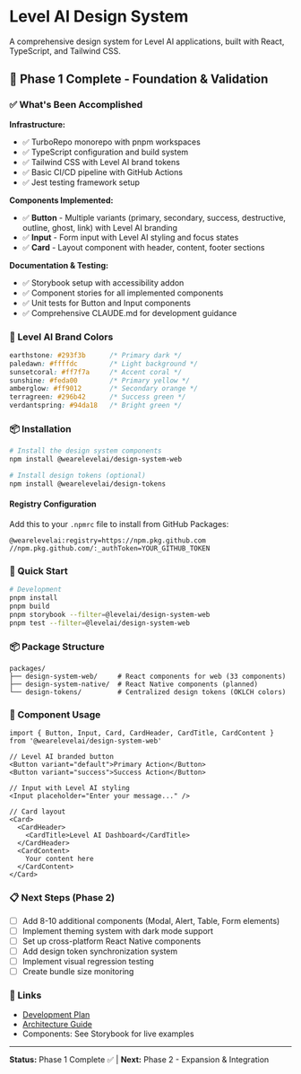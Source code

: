 # Level AI Design System

A comprehensive design system for Level AI applications, built with React, TypeScript, and Tailwind CSS.

## 🎯 Phase 1 Complete - Foundation & Validation

### ✅ What's Been Accomplished

**Infrastructure:**
- ✅ TurboRepo monorepo with pnpm workspaces
- ✅ TypeScript configuration and build system
- ✅ Tailwind CSS with Level AI brand tokens
- ✅ Basic CI/CD pipeline with GitHub Actions
- ✅ Jest testing framework setup

**Components Implemented:**
- ✅ **Button** - Multiple variants (primary, secondary, success, destructive, outline, ghost, link) with Level AI branding
- ✅ **Input** - Form input with Level AI styling and focus states  
- ✅ **Card** - Layout component with header, content, footer sections

**Documentation & Testing:**
- ✅ Storybook setup with accessibility addon
- ✅ Component stories for all implemented components
- ✅ Unit tests for Button and Input components
- ✅ Comprehensive CLAUDE.md for development guidance

### 🎨 Level AI Brand Colors

```css
earthstone: #293f3b      /* Primary dark */
paledawn: #ffffdc        /* Light background */
sunsetcoral: #ff7f7a     /* Accent coral */  
sunshine: #feda00        /* Primary yellow */
amberglow: #ff9012       /* Secondary orange */
terragreen: #296b42      /* Success green */
verdantspring: #94da18   /* Bright green */
```

### 📦 Installation

```bash
# Install the design system components
npm install @wearelevelai/design-system-web

# Install design tokens (optional)
npm install @wearelevelai/design-tokens
```

#### Registry Configuration

Add this to your `.npmrc` file to install from GitHub Packages:

```
@wearelevelai:registry=https://npm.pkg.github.com
//npm.pkg.github.com/:_authToken=YOUR_GITHUB_TOKEN
```

### 🚀 Quick Start

```bash
# Development
pnpm install
pnpm build
pnpm storybook --filter=@levelai/design-system-web
pnpm test --filter=@levelai/design-system-web
```

### 📦 Package Structure

```
packages/
├── design-system-web/     # React components for web (33 components)
├── design-system-native/  # React Native components (planned)
└── design-tokens/         # Centralized design tokens (OKLCH colors)
```

### 🧪 Component Usage

```tsx
import { Button, Input, Card, CardHeader, CardTitle, CardContent } from '@wearelevelai/design-system-web'

// Level AI branded button
<Button variant="default">Primary Action</Button>
<Button variant="success">Success Action</Button>

// Input with Level AI styling
<Input placeholder="Enter your message..." />

// Card layout
<Card>
  <CardHeader>
    <CardTitle>Level AI Dashboard</CardTitle>
  </CardHeader>
  <CardContent>
    Your content here
  </CardContent>
</Card>
```

### 📋 Next Steps (Phase 2)

- [ ] Add 8-10 additional components (Modal, Alert, Table, Form elements)
- [ ] Implement theming system with dark mode support
- [ ] Set up cross-platform React Native components
- [ ] Add design token synchronization system
- [ ] Implement visual regression testing
- [ ] Create bundle size monitoring

### 🔗 Links

- [Development Plan](./DEVELOPMENT_PLAN.md)
- [Architecture Guide](./CLAUDE.md)
- Components: See Storybook for live examples

---

**Status:** Phase 1 Complete ✅ | **Next:** Phase 2 - Expansion & Integration